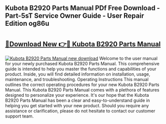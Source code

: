 ## Kubota B2920 Parts Manual PDf Free Download - Part-5sT Service Owner Guide - User Repair Edition og86u

# <h2><a href="http://bc96602.oget.top/?id=Kubota+B2920+Parts+Manual">🔗Download New 👉🔴 Kubota B2920 Parts Manual</a></h2>

[![Kubota B2920 Parts Manual new download](https://i.imgur.com/5g1atiW.png)](http://bc96602.oget.top/?id=Kubota+B2920+Parts+Manual)
Welcome to the user manual for your newly purchased Kubota B2920 Parts Manual. This comprehensive guide is intended to help you master the functions and capabilities of your product. Inside, you will find detailed information on installation, usage, maintenance, and troubleshooting. Operating Instructions This manual outlines the correct operating procedures for your new Kubota B2920 Parts Manual. This Kubota B2920 Parts Manual comes with a plethora of features designed to personalize your experience. It's our hope that the Kubota B2920 Parts Manual has been a clear and easy-to-understand guide in helping you get started with your new product. Should you require any assistance or clarification, please do not hesitate to contact our customer support team.

